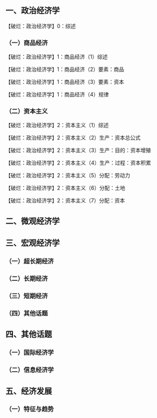




## 一、政治经济学

【破烂：政治经济学】0：综述

### （一）商品经济

【破烂：政治经济学】1：商品经济（1）综述

【破烂：政治经济学】1：商品经济（2）要素：商品

【破烂：政治经济学】1：商品经济（3）要素：资本

【破烂：政治经济学】1：商品经济（4）规律

### （二）资本主义

【破烂：政治经济学】2：资本主义（1）综述

【破烂：政治经济学】2：资本主义（2）生产：资本总公式

【破烂：政治经济学】2：资本主义（3）生产：目的：资本增殖

【破烂：政治经济学】2：资本主义（4）生产：过程：资本积累

【破烂：政治经济学】2：资本主义（5）分配：劳动力

【破烂：政治经济学】2：资本主义（6）分配：土地

【破烂：政治经济学】2：资本主义（7）分配：资本

## 二、微观经济学

## 三、宏观经济学

### （一）超长期经济

### （二）长期经济

### （三）短期经济

### （四）其他话题

## 四、其他话题

### （一）国际经济学

### （二）信息经济学

## 五、经济发展

### （一）特征与趋势


